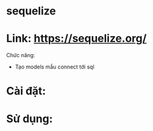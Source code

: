 # sequelize

# Link: https://sequelize.org/

Chức năng: 
+ Tạo models mẫu connect tới sql
# Cài đặt: 

# Sử dụng:
